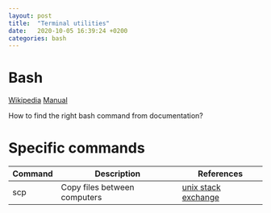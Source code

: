 ```yaml
---
layout: post
title:  "Terminal utilities"
date:   2020-10-05 16:39:24 +0200
categories: bash
---
```


# Bash

[Wikipedia][wiki]
[Manual][man]

How to find the right bash command from documentation?

# Specific commands

| Command  | Description                   | References                  |
| -------- | ----------------------------- | --------------------------- |
| scp      | Copy files between computers  | [unix stack exchange][unix] |

[wiki]: https://en.wikipedia.org/wiki/Bash_(Unix_shell)
[man]: https://www.gnu.org/software/bash/
[unix]: https://unix.stackexchange.com/questions/188285/how-to-copy-a-file-from-a-remote-server-to-a-local-machine
